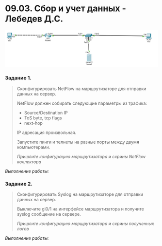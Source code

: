 # 09.03. Сбор и учет данных - Лебедев Д.С.

![](_att/0903-00-00.jpg)
### Задание 1.
> Сконфигурировать NetFlow на маршрутизаторе для отправки данных на сервер.
> 
> NetFlow должен собирать следующие параметры из трафика:
> - Source/Destination IP
> - ToS byte, tcp flags
> - next-hop
> 
> IP адресация произвольная.
> 
> Запустите пинги и телнеты на разные порты между двумя компьютерами.
> 
> *Пришлите конфигурацию маршрутизатора и скрины NetFlow коллектора*

*Выполнение работы:*




### Задание 2.
> Сконфигурировать Syslog на маршрутизаторе для отправки данных на сервер.
> 
> Выключите gi0/1 на интерфейсе маршрутизатора и получите syslog сообщение на сервере.
> 
> *Пришлите конфигурацию маршрутизатора и скрины полученных логов*

*Выполнение работы:*